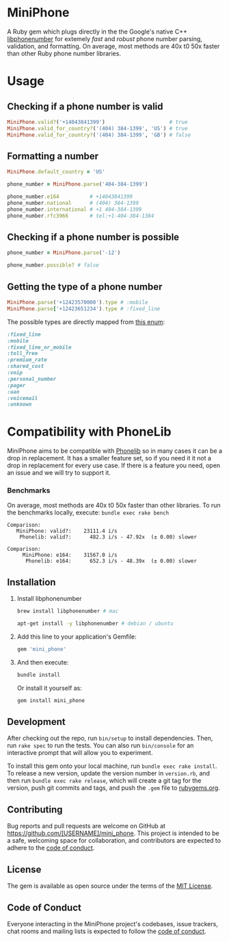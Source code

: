 # MiniPhone

A Ruby gem which plugs directly in the the Google's native C++
[libphonenumber](https://github.com/google/libphonenumber) for extemely
_fast_ and _robust_ phone number parsing, validation, and formatting. On
average, most methods are 40x t0 50x faster than other Ruby phone number
libraries.

# Usage

## Checking if a phone number is valid

```ruby
MiniPhone.valid?('+14043841399')                     # true
MiniPhone.valid_for_country?('(404) 384-1399', 'US') # true
MiniPhone.valid_for_country?('(404) 384-1399', 'GB') # false
```

## Formatting a number

```ruby
MiniPhone.default_country = 'US'

phone_number = MiniPhone.parse('404-384-1399')

phone_number.e164          # +14043841399
phone_number.national      # (404) 384-1399
phone_number.international # +1 404-384-1399
phone_number.rfc3966       # tel:+1-404-384-1384
```

## Checking if a phone number is possible

```ruby
phone_number = MiniPhone.parse('-12')

phone_number.possible? # false
```

## Getting the type of a phone number

```ruby
MiniPhone.parse('+12423570000').type # :mobile
MiniPhone.parse['+12423651234').type # :fixed_line
```

The possible types are directly mapped from [this
enum](https://github.com/google/libphonenumber/blob/4e9954edea7cf263532c5dd3861a801104c3f012/cpp/src/phonenumbers/phonenumberutil.h#L91):

```ruby
:fixed_line
:mobile
:fixed_line_or_mobile
:toll_free
:premium_rate
:shared_cost
:voip
:personal_number
:pager
:uan
:voicemail
:unknown
```

# Compatibility with PhoneLib

MiniPhone aims to be compatible with
[Phonelib](https://github.com/daddyz/phonelib) so in many cases it can be a
drop in replacement. It has a smaller feature set, so if you need it it not a
drop in replacement for every use case. If there is a feature you need, open
an issue and we will try to support it.

### Benchmarks

On average, most methods are 40x t0 50x faster than other libraries. To run
the benchmarks locally, execute: `bundle exec rake bench`

```
Comparison:
   MiniPhone: valid?:    23111.4 i/s
    Phonelib: valid?:      482.3 i/s - 47.92x  (± 0.00) slower
```

```
Comparison:
     MiniPhone: e164:    31567.0 i/s
      Phonelib: e164:      652.3 i/s - 48.39x  (± 0.00) slower
```

## Installation

1. Install libphonenumber

   ```sh
   brew install libphonenumber # mac
   ```

   ```sh
   apt-get install -y libphonenumber # debian / ubuntu
   ```

2. Add this line to your application's Gemfile:

   ```ruby
   gem 'mini_phone'
   ```

3. And then execute:

   ```sh
   bundle install
   ```

   Or install it yourself as:

   ```sh
   gem install mini_phone
   ```

## Development

After checking out the repo, run `bin/setup` to install dependencies. Then,
run `rake spec` to run the tests. You can also run `bin/console` for an
interactive prompt that will allow you to experiment.

To install this gem onto your local machine, run `bundle exec rake install`.
To release a new version, update the version number in `version.rb`, and then
run `bundle exec rake release`, which will create a git tag for the version,
push git commits and tags, and push the `.gem` file to
[rubygems.org](https://rubygems.org).

## Contributing

Bug reports and pull requests are welcome on GitHub at
https://github.com/[USERNAME]/mini_phone. This project is intended to be a
safe, welcoming space for collaboration, and contributors are expected to
adhere to the [code of
conduct](https://github.com/[USERNAME]/mini_phone/blob/master/CODE_OF_CONDUCT.md).

## License

The gem is available as open source under the terms of the [MIT
License](https://opensource.org/licenses/MIT).

## Code of Conduct

Everyone interacting in the MiniPhone project's codebases, issue trackers,
chat rooms and mailing lists is expected to follow the [code of
conduct](https://github.com/[USERNAME]/mini_phone/blob/master/CODE_OF_CONDUCT.md).
